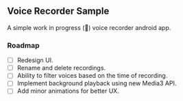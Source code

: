 ## Voice Recorder Sample
A  simple work in progress (🚧) voice recorder android app.
### Roadmap
* [ ] Redesign UI.
* [ ] Rename and delete recordings.
* [ ] Ability to filter voices based on the time of recording.
* [ ] Implement background playback using new Media3 API.
* [ ] Add minor animations for better UX.
